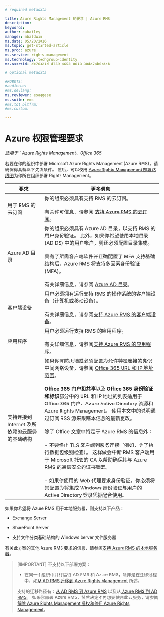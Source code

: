 ```yaml
---
# required metadata

title: Azure Rights Management 的要求 | Azure RMS
description:
keywords:
author: cabailey
manager: mbaldwin
ms.date: 05/20/2016
ms.topic: get-started-article
ms.prod: azure
ms.service: rights-management
ms.technology: techgroup-identity
ms.assetid: dc78321d-d759-4653-8818-80da74b6cdeb

# optional metadata

#ROBOTS:
#audience:
#ms.devlang:
ms.reviewer: esaggese
ms.suite: ems
#ms.tgt_pltfrm:
#ms.custom:

---
```


# Azure 权限管理要求

*适用于：Azure Rights Management、Office 365*


若要在你的组织中部署 Microsoft Azure Rights Management (Azure RMS)，请确保你具备以下先决条件。 然后，可以使用 [Azure Rights Management 部署路线图](../plan-design/deployment-roadmap.md)为你所在组织部署 Rights Management。

|要求|更多信息|
|---------------|--------------------|
|用于 RMS 的云订阅|你的组织必须具有支持 RMS 的云订阅。<br /><br />有关许可信息，请参阅 [支持 Azure RMS 的云订阅](requirements-subscriptions.md)。|
|Azure AD 目录|你的组织必须具有 Azure AD 目录，以支持 RMS 的用户身份验证。 此外，如果你希望使用本地目录 (AD DS) 中的用户帐户，则还必须配置目录集成。<br /><br />具有了所需客户端软件并正确配置了 MFA 支持基础结构后，Azure RMS 将支持多因素身份验证 (MFA)。<br /><br />有关详细信息，请参阅 [Azure AD 目录](requirements-azure-ad.md)。|
|客户端设备|用户必须拥有运行支持 RMS 的操作系统的客户端设备（计算机或移动设备）。<br /><br />有关详细信息，请参阅[支持 Azure RMS 的客户端设备](requirements-client-devices.md)。|
|应用程序|用户必须运行支持 RMS 的应用程序。<br /><br />有关详细信息，请参阅[支持 Azure RMS 的应用程序](requirements-applications.md)。|
|支持连接到 Internet 及所依赖的云服务的基础结构|如果你有防火墙或必须配置为允许特定连接的类似中间网络设备，请参阅 [Office 365 URL 和 IP 地址范围](https://support.office.com/en-US/article/Office-365-URLs-and-IP-address-ranges-8548a211-3fe7-47cb-abb1-355ea5aa88a2)。<br /><br />**Office 365 门户和共享**以及 **Office 365 身份验证和标识**部分中的 URL 和 IP 地址的列表适用于 Office 365 门户、Azure Active Directory 资源和 Azure Rights Management。 使用本文中的说明通过订阅 RSS 源来跟踪本信息的最新更改。<br /><br />除了 Office 文章中特定于 Azure RMS 的信息外：<br /><br />- 不要终止 TLS 客户端到服务连接（例如，为了执行数据包级别检查）。 这样做会中断 RMS 客户端用于 Microsoft 托管的 CA 以帮助确保其与 Azure RMS 的通信安全的证书锁定。<br /><br />- 如果你使用的 Web 代理要求身份验证，你必须将其配置为将集成 Windows 身份验证与用户的 Active Directory 登录凭据配合使用。|

如果你希望将 Azure RMS 用于本地服务器，则支持以下产品：

-   Exchange Server

-   SharePoint Server

-   支持文件分类基础结构的 Windows Server 文件服务器

有关此方案的其他 Azure RMS 要求的信息，请参阅[支持 Azure RMS 的本地服务器](requirements-servers.md)。

> [!IMPORTANT] 不支持以下部署方案：
> 
> -   在同一个组织中并行运行 AD RMS 和 Azure RMS，除非是在迁移过程中，如[从 AD RMS 迁移到 Azure Rights Management](../plan-design/migrate-from-ad-rms-to-azure-rms.md) 所述。
> 
> 支持的迁移路径有：[从 AD RMS 到 Azure RMS](http://technet.microsoft.com/library/Dn858447.aspx) 以及从[ Azure RMS 到 AD RMS](http://msdn.microsoft.com/library/azure/dn629429.aspx)。 如果你部署 Azure RMS，然后决定不再想要使用此云服务，请参阅[解除 Azure Rights Management 授权和停用 Azure Rights Management](../deploy-use/decommission-deactivate.md)。





<!--HONumber=May16_HO3-->


